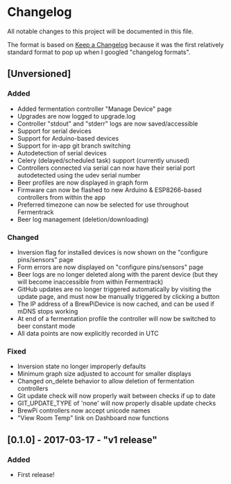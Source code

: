 # Changelog
All notable changes to this project will be documented in this file.

The format is based on [Keep a Changelog](http://keepachangelog.com/) because it was the first relatively standard format to pop up when I googled "changelog formats".


## [Unversioned]
### Added
- Added fermentation controller "Manage Device" page
- Upgrades are now logged to upgrade.log
- Controller "stdout" and "stderr" logs are now saved/accessible
- Support for serial devices
- Support for Arduino-based devices
- Support for in-app git branch switching
- Autodetection of serial devices
- Celery (delayed/scheduled task) support (currently unused)
- Controllers connected via serial can now have their serial port autodetected using the udev serial number 
- Beer profiles are now displayed in graph form
- Firmware can now be flashed to new Arduino & ESP8266-based controllers from within the app
- Preferred timezone can now be selected for use throughout Fermentrack
- Beer log management (deletion/downloading)

### Changed
- Inversion flag for installed devices is now shown on the "configure pins/sensors" page
- Form errors are now displayed on "configure pins/sensors" page
- Beer logs are no longer deleted along with the parent device (but they will become inaccessible from within Fermentrack)
- GitHub updates are no longer triggered automatically by visiting the update page, and must now be manually triggered by clicking a button
- The IP address of a BrewPiDevice is now cached, and can be used if mDNS stops working
- At end of a fermentation profile the controller will now be switched to beer constant mode
- All data points are now explicitly recorded in UTC

### Fixed
- Inversion state no longer improperly defaults
- Minimum graph size adjusted to account for smaller displays
- Changed on_delete behavior to allow deletion of fermentation controllers
- Git update check will now properly wait between checks if up to date
- GIT_UPDATE_TYPE of 'none' will now properly disable update checks
- BrewPi controllers now accept unicode names
- "View Room Temp" link on Dashboard now functions

## [0.1.0] - 2017-03-17 - "v1 release"
### Added
- First release!
